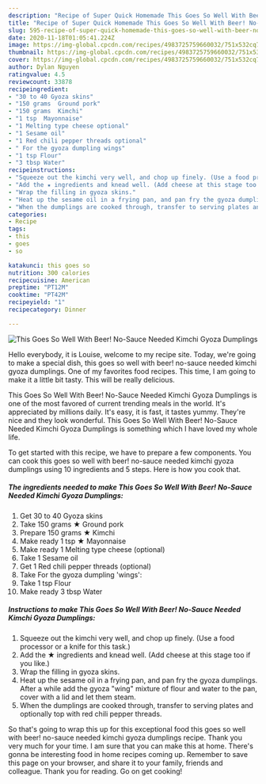 ```yaml
---
description: "Recipe of Super Quick Homemade This Goes So Well With Beer! No-Sauce Needed Kimchi Gyoza Dumplings"
title: "Recipe of Super Quick Homemade This Goes So Well With Beer! No-Sauce Needed Kimchi Gyoza Dumplings"
slug: 595-recipe-of-super-quick-homemade-this-goes-so-well-with-beer-no-sauce-needed-kimchi-gyoza-dumplings
date: 2020-11-18T01:05:41.224Z
image: https://img-global.cpcdn.com/recipes/4983725759660032/751x532cq70/this-goes-so-well-with-beer-no-sauce-needed-kimchi-gyoza-dumplings-recipe-main-photo.jpg
thumbnail: https://img-global.cpcdn.com/recipes/4983725759660032/751x532cq70/this-goes-so-well-with-beer-no-sauce-needed-kimchi-gyoza-dumplings-recipe-main-photo.jpg
cover: https://img-global.cpcdn.com/recipes/4983725759660032/751x532cq70/this-goes-so-well-with-beer-no-sauce-needed-kimchi-gyoza-dumplings-recipe-main-photo.jpg
author: Dylan Nguyen
ratingvalue: 4.5
reviewcount: 33878
recipeingredient:
- "30 to 40 Gyoza skins"
- "150 grams  Ground pork"
- "150 grams  Kimchi"
- "1 tsp  Mayonnaise"
- "1 Melting type cheese optional"
- "1 Sesame oil"
- "1 Red chili pepper threads optional"
- " For the gyoza dumpling wings"
- "1 tsp Flour"
- "3 tbsp Water"
recipeinstructions:
- "Squeeze out the kimchi very well, and chop up finely. (Use a food processor or a knife for this task.)"
- "Add the ★ ingredients and knead well. (Add cheese at this stage too if you like.)"
- "Wrap the filling in gyoza skins."
- "Heat up the sesame oil in a frying pan, and pan fry the gyoza dumplings. After a while add the gyoza &#34;wing&#34; mixture of flour and water to the pan, cover with a lid and let them steam."
- "When the dumplings are cooked through, transfer to serving plates and optionally top with red chili pepper threads."
categories:
- Recipe
tags:
- this
- goes
- so

katakunci: this goes so 
nutrition: 300 calories
recipecuisine: American
preptime: "PT12M"
cooktime: "PT42M"
recipeyield: "1"
recipecategory: Dinner

---
```



![This Goes So Well With Beer! No-Sauce Needed Kimchi Gyoza Dumplings](https://img-global.cpcdn.com/recipes/4983725759660032/751x532cq70/this-goes-so-well-with-beer-no-sauce-needed-kimchi-gyoza-dumplings-recipe-main-photo.jpg)

Hello everybody, it is Louise, welcome to my recipe site. Today, we're going to make a special dish, this goes so well with beer! no-sauce needed kimchi gyoza dumplings. One of my favorites food recipes. This time, I am going to make it a little bit tasty. This will be really delicious.



This Goes So Well With Beer! No-Sauce Needed Kimchi Gyoza Dumplings is one of the most favored of current trending meals in the world. It's appreciated by millions daily. It's easy, it is fast, it tastes yummy. They're nice and they look wonderful. This Goes So Well With Beer! No-Sauce Needed Kimchi Gyoza Dumplings is something which I have loved my whole life.


To get started with this recipe, we have to prepare a few components. You can cook this goes so well with beer! no-sauce needed kimchi gyoza dumplings using 10 ingredients and 5 steps. Here is how you cook that.

<!--inarticleads1-->

##### The ingredients needed to make This Goes So Well With Beer! No-Sauce Needed Kimchi Gyoza Dumplings:

1. Get 30 to 40 Gyoza skins
1. Take 150 grams ★ Ground pork
1. Prepare 150 grams ★ Kimchi
1. Make ready 1 tsp ★ Mayonnaise
1. Make ready 1 Melting type cheese (optional)
1. Take 1 Sesame oil
1. Get 1 Red chili pepper threads (optional)
1. Take  For the gyoza dumpling &#39;wings&#39;:
1. Take 1 tsp Flour
1. Make ready 3 tbsp Water




<!--inarticleads2-->

##### Instructions to make This Goes So Well With Beer! No-Sauce Needed Kimchi Gyoza Dumplings:

1. Squeeze out the kimchi very well, and chop up finely. (Use a food processor or a knife for this task.)
1. Add the ★ ingredients and knead well. (Add cheese at this stage too if you like.)
1. Wrap the filling in gyoza skins.
1. Heat up the sesame oil in a frying pan, and pan fry the gyoza dumplings. After a while add the gyoza &#34;wing&#34; mixture of flour and water to the pan, cover with a lid and let them steam.
1. When the dumplings are cooked through, transfer to serving plates and optionally top with red chili pepper threads.




So that's going to wrap this up for this exceptional food this goes so well with beer! no-sauce needed kimchi gyoza dumplings recipe. Thank you very much for your time. I am sure that you can make this at home. There's gonna be interesting food in home recipes coming up. Remember to save this page on your browser, and share it to your family, friends and colleague. Thank you for reading. Go on get cooking!
